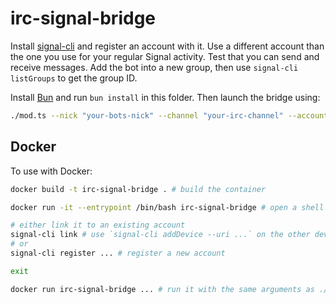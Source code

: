 # irc-signal-bridge
Install [signal-cli](https://github.com/AsamK/signal-cli/) and register an account with it. Use a different account than the one you use for your regular Signal activity. Test that you can send and receive messages. Add the bot into a new group, then use `signal-cli listGroups` to get the group ID.

Install [Bun](https://bun.sh/) and run `bun install` in this folder. Then launch the bridge using:

```bash
./mod.ts --nick "your-bots-nick" --channel "your-irc-channel" --account "your-signal-phone-number" --group-id "your-signal-group-id"
```


## Docker
To use with Docker:
```sh
docker build -t irc-signal-bridge . # build the container

docker run -it --entrypoint /bin/bash irc-signal-bridge # open a shell in the container

# either link it to an existing account
signal-cli link # use `signal-cli addDevice --uri ...` on the other device
# or
signal-cli register ... # register a new account

exit

docker run irc-signal-bridge ... # run it with the same arguments as ./mod.ts above
```
